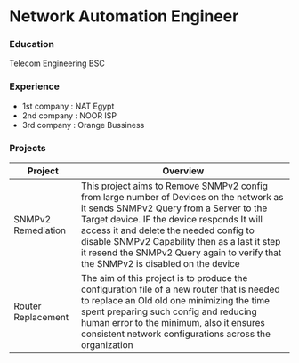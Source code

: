 # Network Automation Engineer

### Education
Telecom Engineering BSC

### Experience
- 1st company : NAT Egypt
- 2nd company : NOOR ISP
- 3rd company : Orange Bussiness

### Projects

| Project | Overview|
| -------- | ----------------------------------------------------------------|
| SNMPv2 Remediation | This project aims to Remove SNMPv2 config from large number of Devices on the network as it sends SNMPv2 Query from a Server to the Target device. IF the device responds It will access it and delete the needed config to disable SNMPv2 Capability then as a last it step it resend the SNMPv2 Query again to verify that the SNMPv2 is disabled on the device|
| Router Replacement |The aim of this project is to  produce the configuration file of a new router that is needed to replace an Old old one minimizing the time spent preparing such config and reducing human error to the minimum, also it ensures consistent network configurations across the organization|

